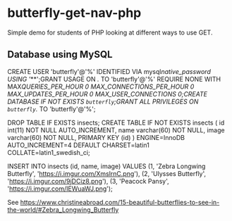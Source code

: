 # butterfly-get-nav-php

Simple demo for students of PHP looking at different ways to use GET.

## Database using MySQL

CREATE USER 'butterfly'@'%' IDENTIFIED VIA mysql*native_password USING '*\*\*';GRANT USAGE ON _._ TO 'butterfly'@'%' REQUIRE NONE WITH MAX*QUERIES_PER_HOUR 0 MAX_CONNECTIONS_PER_HOUR 0 MAX_UPDATES_PER_HOUR 0 MAX_USER_CONNECTIONS 0;CREATE DATABASE IF NOT EXISTS `butterfly`;GRANT ALL PRIVILEGES ON `butterfly`.* TO 'butterfly'@'%';

DROP TABLE IF EXISTS insects;
CREATE TABLE IF NOT EXISTS insects (
id int(11) NOT NULL AUTO_INCREMENT,
name varchar(60) NOT NULL,
image varchar(60) NOT NULL,
PRIMARY KEY (id)
) ENGINE=InnoDB AUTO_INCREMENT=4 DEFAULT CHARSET=latin1 COLLATE=latin1_swedish_ci;

INSERT INTO insects (id, name, image) VALUES
(1, 'Zebra Longwing Butterfly', 'https://i.imgur.com/XmslrnC.png'),
(2, 'Ulysses Butterfly', 'https://i.imgur.com/9jDCiz8.png'),
(3, 'Peacock Pansy', 'https://i.imgur.com/IEWuaWJ.png');

See https://www.christineabroad.com/15-beautiful-butterflies-to-see-in-the-world/#Zebra_Longwing_Butterfly
